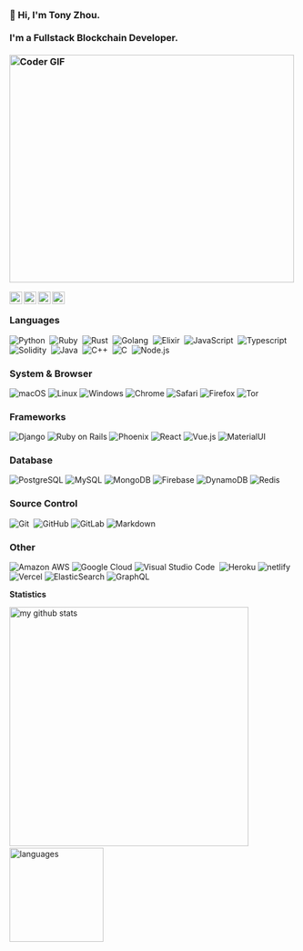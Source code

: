 <h3 align="left">
 <abc>
  <br>👋 Hi, I'm Tony Zhou.<br>
  <br> I'm a Fullstack Blockchain Developer. <br>
  <br>
    <img src="https://media.giphy.com/media/SWoSkN6DxTszqIKEqv/giphy.gif" alt="Coder GIF" width="500" height="400">
 </abc>
</h3>

<a href="https://discord.gg/AmnQrRtZ">
  <img align="left" alt="Tony's Discord" width="22px" src="https://cdn.jsdelivr.net/npm/simple-icons@v3/icons/discord.svg" />
</a>
<a href="https://twitter.com/tzhou_vue">
  <img align="left" alt="Tony | Twitter" width="22px" src="https://cdn.jsdelivr.net/npm/simple-icons@v3/icons/twitter.svg" />
</a>
<a href="https://www.linkedin.com/in/tonyzhouv">
  <img align="left" alt="Tony's LinkdeIN" width="22px" src="https://cdn.jsdelivr.net/npm/simple-icons@v3/icons/linkedin.svg" />
</a>
<a href="https://t.me/tzhouvue">
  <img align="left" alt="Tony's Telegram" width="22px" src="https://cdn.jsdelivr.net/npm/simple-icons@v3/icons/telegram.svg" />
</a>
<br>

### Languages

![Python](https://img.shields.io/badge/-Python-333333?style=flat&logo=python)&nbsp;
![Ruby](https://img.shields.io/badge/-Ruby-333333?style=flat&logo=Ruby&logoColor=FFA518)&nbsp;
![Rust](https://img.shields.io/badge/-Rust-333333?style=flat&logo=Rust&logoColor=FFA518)&nbsp;
![Golang](https://img.shields.io/badge/-Golang-333333?style=flat&logo=Go&logoColor=FFA518)&nbsp;
![Elixir](https://img.shields.io/badge/-Elixir-333333?style=flat&logo=Elixir&logoColor=FFA518)&nbsp;
![JavaScript](https://img.shields.io/badge/-JavaScript-333333?style=flat&logo=javascript)&nbsp;
![Typescript](https://img.shields.io/badge/-Typescript-333333?style=flat&logo=Typescript)&nbsp;
![Solidity](https://img.shields.io/badge/-Solidity-333333?style=flat&logo=solidity)&nbsp;
![Java](https://img.shields.io/badge/-Java-333333?style=flat&logo=Java&logoColor=FFA518)&nbsp;
![C++](https://img.shields.io/badge/-C++-333333?style=flat&logo=C%2B%2B&logoColor=00599C)&nbsp;
![C](https://img.shields.io/badge/-C-333333?style=flat&logo=C&logoColor=A8B9CC)&nbsp;
![Node.js](https://img.shields.io/badge/-Node.js-333333?style=flat&logo=node.js)&nbsp;

### System & Browser

![macOS](https://img.shields.io/badge/macOS-333333?style=flat&logo=apple&logoColor=FFA518)
![Linux](https://img.shields.io/badge/Linux-333333?style=flat&logo=Linux&logoColor=FFA518)
![Windows](https://img.shields.io/badge/Windows-333333?style=flat&logo=Windows&logoColor=FFA518)
![Chrome](https://img.shields.io/badge/BROWSER-Chrome-333333?style=flat&logo=google-chrome&logoColor=fff)
![Safari](https://img.shields.io/badge/BROWSER-Safari-333333?style=flat&logo=safari)
![Firefox](https://img.shields.io/badge/BROWSER-Firefox-333333?style=flat&logo=firefox&logoColor=fff)
![Tor](https://img.shields.io/badge/BROWSER-Tor-333333?style=flat&logo=Tor)

### Frameworks

![Django](https://img.shields.io/badge/-Django-333333?style=flat&logo=Django)
![Ruby on Rails](https://img.shields.io/badge/-Ruby%20on%20Rails-333333?style=flat&logo=Ruby%20on%20Rails)
![Phoenix](https://img.shields.io/badge/-Phoenix-333333?style=flat&logo=Phoneix)
![React](https://img.shields.io/badge/-React-333333?style=flat&logo=react)
![Vue.js](https://img.shields.io/badge/-Vue.js-333333?style=flat&logo=Vue.js)
![MaterialUI](https://img.shields.io/badge/-MatrialUI-333333?style=flat&logo=material-UI)

### Database

![PostgreSQL](https://img.shields.io/badge/-PostgreSQL-333333?style=flat&logo=postgresql)
![MySQL](https://img.shields.io/badge/-MySQL-333333?style=flat&logo=MySQL)
![MongoDB](https://img.shields.io/badge/-MongoDB-333333?style=flat&logo=MongoDB)
![Firebase](https://img.shields.io/badge/-Firebase-333333?style=flat&logo=Firebase)
![DynamoDB](https://img.shields.io/badge/-DynamoDB-333333?style=flat&logo=DynamoDB)
![Redis](https://img.shields.io/badge/-Redis-333333?style=flat-flat&logo=Redis)

### Source Control

![Git](https://img.shields.io/badge/-Git-333333?style=flat&logo=git)&nbsp;
![GitHub](https://img.shields.io/badge/-GitHub-333333?style=flat&logo=github)
![GitLab](https://img.shields.io/badge/-GitLab-333333?style=flat&logo=gitlab)
![Markdown](https://img.shields.io/badge/-Markdown-333333?style=flat&logo=markdown)

### Other

![Amazon AWS](https://img.shields.io/badge/Amazon%20AWS-232F3E?style=flat&logo=amazon-aws)
![Google Cloud](https://img.shields.io/badge/Google%20Cloud-232F3E?style=flat&logo=Google%20Cloud)
![Visual Studio Code](https://img.shields.io/badge/-Visual%20Studio%20Code-333333?style=flat&logo=visual-studio-code)&nbsp;
![Heroku](https://img.shields.io/badge/Heroku-333333?style=flat&logo=heroku)
![netlify](https://img.shields.io/badge/Netlify-333333?style=flat&logo=netlify)
![Vercel](https://img.shields.io/badge/Vercel-333333?style=flat&logo=vercel)
![ElasticSearch](https://img.shields.io/badge/-ElasticSearch-333333?style=flat&logo=elasticsearch)
![GraphQL](https://img.shields.io/badge/-GraphQL-333333?style=flat&logo=graphql)

<strong>Statistics</strong>
<br>

<!-- My GitHub stats with buefy theme ❤️ -->
<p align="left">
<img src="https://github-readme-stats.vercel.app/api?username=zt-vue&show_icons=true&theme=radical" alt="my github stats" width="420"/>&nbsp;<img src="https://github-readme-stats.vercel.app/api/top-langs/?username=zt-vue&layout=compact&theme=radical" alt="languages" height="165">
</p>
